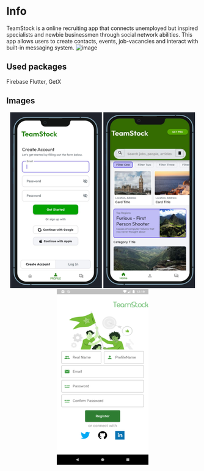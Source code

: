 # Info
TeamStock is a online recruiting app that connects unemployed but inspired specialists and newbie businessmen through social network abilities. 
	This app allows users to create contacts, events, job-vacancies and interact with built-in messaging system.
![image](https://github.com/HazmatG/TeamStock/assets/72803057/59a96895-195e-482f-a86c-fe29030b5a49)
## Used packages
Firebase Flutter, GetX
## Images
<p float="left" align="middle">
<img src="templateimages/photo_2024-09-30_10-33-29.jpg" width="240" height="460">
<img src="templateimages/photo_2024-09-30_10-33-30.jpg" width="240" height="460">
<img src="templateimages/sc_5.png" width="240" height="460">
</p>
